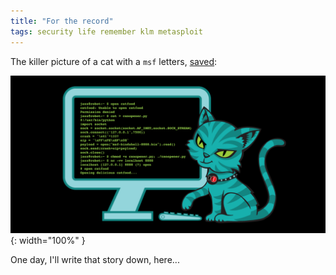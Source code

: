 ```yaml
---
title: "For the record"
tags: security life remember klm metasploit
---
```


The killer picture of a cat with a `msf` letters, [saved](https://web.archive.org/web/20231006145857/https%253A//www.eff.org/issues/coders):

![The killer picture of a cat with a `msf` letters](/img/coder-cat-2.png){: width="100%" }

One day, I'll write that story down, here...
